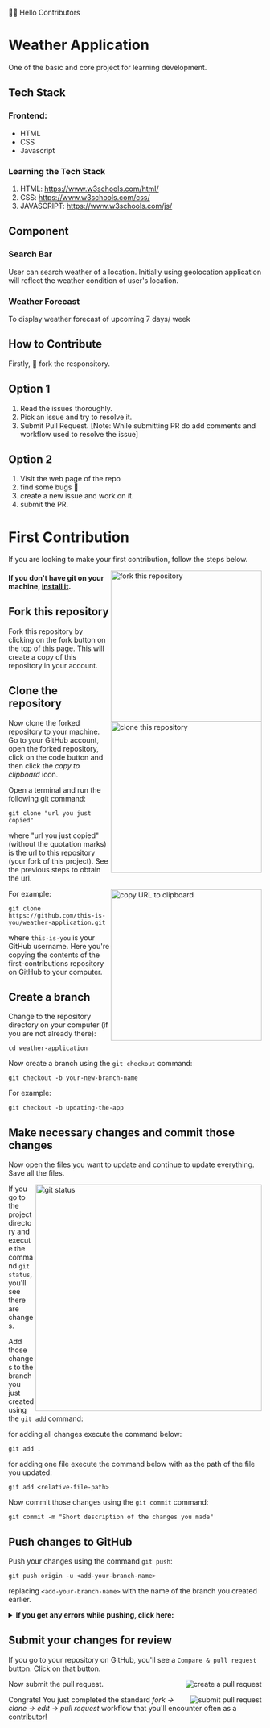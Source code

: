 👋👋 Hello Contributors 

# Weather Application
One of the basic and core project for learning development. 

## Tech Stack
### Frontend:
* HTML 
* CSS
* Javascript


### Learning the Tech Stack 
1. HTML: https://www.w3schools.com/html/
2. CSS: https://www.w3schools.com/css/
4. JAVASCRIPT: https://www.w3schools.com/js/

## Component

### Search Bar
User can search weather of a location. Initially using geolocation application will reflect the weather condition of user's location.

### Weather Forecast
To display weather forecast of upcoming 7 days/ week



## How to Contribute 

Firstly, 🍴 fork the responsitory.

## Option 1
1. Read the issues thoroughly.
2. Pick an issue and try to resolve it.
3. Submit Pull Request. 
[Note: While submitting PR do add comments and workflow used to resolve the issue]

## Option 2 
1. Visit the web page of the repo 
2. find some bugs 🐜
3. create a new issue and work on it.
4. submit the PR.


# First Contribution

If you are looking to make your first contribution, follow the steps below.

<img align="right" width="300" src="https://weather-application.github.io/assets/Readme/fork.png" alt="fork this repository" />

#### If you don't have git on your machine, [install it](https://help.github.com/articles/set-up-git/).

## Fork this repository

Fork this repository by clicking on the fork button on the top of this page.
This will create a copy of this repository in your account.

## Clone the repository

<img align="right" width="300" src="https://weather-application.github.io/assets/Readme/clone1.png" alt="clone this repository" />

Now clone the forked repository to your machine. Go to your GitHub account, open the forked repository, click on the code button and then click the _copy to clipboard_ icon.

Open a terminal and run the following git command:

```
git clone "url you just copied"
```

where "url you just copied" (without the quotation marks) is the url to this repository (your fork of this project). See the previous steps to obtain the url.

<img align="right" width="300" src="https://weather-application.github.io/assets/Readme/copy-to-clipboard.png" alt="copy URL to clipboard" />

For example:

```
git clone https://github.com/this-is-you/weather-application.git
```

where `this-is-you` is your GitHub username. Here you're copying the contents of the first-contributions repository on GitHub to your computer.

## Create a branch

Change to the repository directory on your computer (if you are not already there):

```
cd weather-application
```

Now create a branch using the `git checkout` command:

```
git checkout -b your-new-branch-name
```

For example:

```
git checkout -b updating-the-app
```

## Make necessary changes and commit those changes

Now open the files you want to update and continue to update everything. Save all the files.

<img align="right" width="450" src="https://firstcontributions.github.io/assets/Readme/git-status.png" alt="git status" />

If you go to the project directory and execute the command `git status`, you'll see there are changes.

Add those changes to the branch you just created using the `git add` command:

for adding all changes execute the command below:
```
git add .
```

for adding one file execute the command below with <relative-file-path> as the path of the file you updated:
```
git add <relative-file-path>
```

Now commit those changes using the `git commit` command:

```
git commit -m "Short description of the changes you made"
```

## Push changes to GitHub

Push your changes using the command `git push`:

```
git push origin -u <add-your-branch-name>
```

replacing `<add-your-branch-name>` with the name of the branch you created earlier.

<details>
<summary> <strong>If you get any errors while pushing, click here:</strong> </summary>

- ### Authentication Error
     <pre>remote: Support for password authentication was removed on August 13, 2021. Please use a personal access token instead.
  remote: Please see https://github.blog/2020-12-15-token-authentication-requirements-for-git-operations/ for more information.
  fatal: Authentication failed for 'https://github.com/<your-username>/first-contributions.git/'</pre>
  Go to [GitHub's tutorial](https://docs.github.com/en/authentication/connecting-to-github-with-ssh/adding-a-new-ssh-key-to-your-github-account) on generating and configuring an SSH key to your account.

</details>

## Submit your changes for review

If you go to your repository on GitHub, you'll see a `Compare & pull request` button. Click on that button.

<img style="float: right;" src="https://weather-application.github.io/assets/Readme/compare-and-pull.png" alt="create a pull request" />

Now submit the pull request.

<img style="float: right;" src="https://weather-application.github.io/assets/Readme/submit-pull-request.png" alt="submit pull request" />

Congrats! You just completed the standard _fork -> clone -> edit -> pull request_ workflow that you'll encounter often as a contributor!